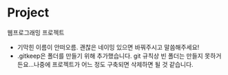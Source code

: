 # Project
웹프로그래밍 프로젝트
- 기막힌 이름이 안떠오름. 괜찮은 네이밍 있으면 바꿔주시고 말씀해주세요! 
- .gitkeep은 폴더를 만들기 위해 추가했습니다. git 규칙상 빈 폴더는 만들지 못하거든요...나중에 프로젝트가 어느 정도 구축되면 삭제하면 될 것 같습니다. 
